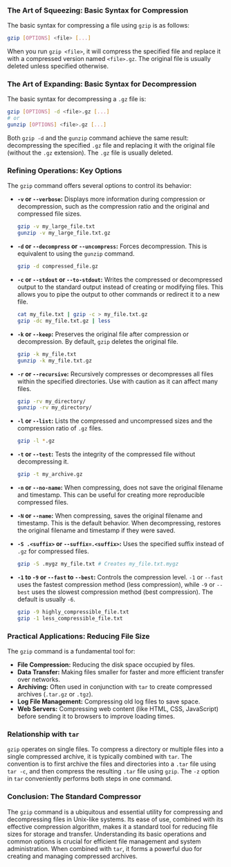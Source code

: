 ### The Art of Squeezing: Basic Syntax for Compression

The basic syntax for compressing a file using `gzip` is as follows:

```bash
gzip [OPTIONS] <file> [...]
```

When you run `gzip <file>`, it will compress the specified file and replace it with a compressed version named `<file>.gz`. The original file is usually deleted unless specified otherwise.

### The Art of Expanding: Basic Syntax for Decompression

The basic syntax for decompressing a `.gz` file is:

```bash
gzip [OPTIONS] -d <file>.gz [...]
# or
gunzip [OPTIONS] <file>.gz [...]
```

Both `gzip -d` and the `gunzip` command achieve the same result: decompressing the specified `.gz` file and replacing it with the original file (without the `.gz` extension). The `.gz` file is usually deleted.

### Refining Operations: Key Options

The `gzip` command offers several options to control its behavior:

- **`-v` or `--verbose`:** Displays more information during compression or decompression, such as the compression ratio and the original and compressed file sizes.

  ```bash
  gzip -v my_large_file.txt
  gunzip -v my_large_file.txt.gz
  ```

- **`-d` or `--decompress` or `--uncompress`:** Forces decompression. This is equivalent to using the `gunzip` command.

  ```bash
  gzip -d compressed_file.gz
  ```

- **`-c` or `--stdout` or `--to-stdout`:** Writes the compressed or decompressed output to the standard output instead of creating or modifying files. This allows you to pipe the output to other commands or redirect it to a new file.

  ```bash
  cat my_file.txt | gzip -c > my_file.txt.gz
  gzip -dc my_file.txt.gz | less
  ```

- **`-k` or `--keep`:** Preserves the original file after compression or decompression. By default, `gzip` deletes the original file.

  ```bash
  gzip -k my_file.txt
  gunzip -k my_file.txt.gz
  ```

- **`-r` or `--recursive`:** Recursively compresses or decompresses all files within the specified directories. Use with caution as it can affect many files.

  ```bash
  gzip -rv my_directory/
  gunzip -rv my_directory/
  ```

- **`-l` or `--list`:** Lists the compressed and uncompressed sizes and the compression ratio of `.gz` files.

  ```bash
  gzip -l *.gz
  ```

- **`-t` or `--test`:** Tests the integrity of the compressed file without decompressing it.

  ```bash
  gzip -t my_archive.gz
  ```

- **`-n` or `--no-name`:** When compressing, does not save the original filename and timestamp. This can be useful for creating more reproducible compressed files.

- **`-N` or `--name`:** When compressing, saves the original filename and timestamp. This is the default behavior. When decompressing, restores the original filename and timestamp if they were saved.

- **`-S .<suffix>` or `--suffix=.<suffix>`:** Uses the specified suffix instead of `.gz` for compressed files.

  ```bash
  gzip -S .mygz my_file.txt # Creates my_file.txt.mygz
  ```

- **`-1` to `-9` or `--fast` to `--best`:** Controls the compression level. `-1` or `--fast` uses the fastest compression method (less compression), while `-9` or `--best` uses the slowest compression method (best compression). The default is usually `-6`.

  ```bash
  gzip -9 highly_compressible_file.txt
  gzip -1 less_compressible_file.txt
  ```

### Practical Applications: Reducing File Size

The `gzip` command is a fundamental tool for:

- **File Compression:** Reducing the disk space occupied by files.
- **Data Transfer:** Making files smaller for faster and more efficient transfer over networks.
- **Archiving:** Often used in conjunction with `tar` to create compressed archives (`.tar.gz` or `.tgz`).
- **Log File Management:** Compressing old log files to save space.
- **Web Servers:** Compressing web content (like HTML, CSS, JavaScript) before sending it to browsers to improve loading times.

### Relationship with `tar`

`gzip` operates on single files. To compress a directory or multiple files into a single compressed archive, it is typically combined with `tar`. The convention is to first archive the files and directories into a `.tar` file using `tar -c`, and then compress the resulting `.tar` file using `gzip`. The `-z` option in `tar` conveniently performs both steps in one command.

### Conclusion: The Standard Compressor

The `gzip` command is a ubiquitous and essential utility for compressing and decompressing files in Unix-like systems. Its ease of use, combined with its effective compression algorithm, makes it a standard tool for reducing file sizes for storage and transfer. Understanding its basic operations and common options is crucial for efficient file management and system administration. When combined with `tar`, it forms a powerful duo for creating and managing compressed archives.
